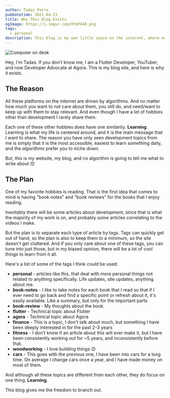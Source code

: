 ```yaml
---
author: Tadas Petra
pubDatetime: 2021-04-23
title: Why This Blog Exists
ogImage: https://i.imgur.com/OfmP448.png
tags:
  - personal
description: This blog is my own little space on the internet, where no algorithm can determine what I do
---
```


![Computer on desk](https://i.imgur.com/OfmP448.png)

Hey, I'm Tadas. If you don't know me, I am a Flutter Developer, YouTuber, and now Developer Advocate at Agora. This is my blog site, and here is why it exists.

## The Reason

All these platforms on the internet are driven by algorithms. And no matter how much you want to not care about them, you still do, and need/want to keep up with them to stay relevant. And even though I have a lot of hobbies other than development I rarely share them.

Each one of these other hobbies does have one similarity. **Learning**. Learning is what my life is centered around, and it is the main message that I want to share. The reason you have only seen development topics from me is simply that it is the most accessible, easiest to learn something daily, and the _algorithms_ prefer you to niche down.

But, this is my website, my blog, and no algorithm is going to tell me what to write about 😊

## The Plan

One of my favorite hobbies is reading. That is the first idea that comes to mind is having "book notes" and "book reviews" for the books that I enjoy reading.

Inevitably there will be some articles about development, since that is what the majority of my work is on, and probably some articles correlating to the videos I make.

But the plan is to separate each type of article by tags. Tags can quickly get out of hand, so the plan is also to keep them to a minimum, so the site doesn't get cluttered. And if you only care about one of these tags, you can tune into just those, but in my biased opinion, there will be a lot of cool things to learn from it all.

Here's a list of some of the tags I think _could_ be used:

- **personal** - articles like this, that deal with more personal things not related to anything specifically. Life updates, site updates, anything about me.
- **book-notes** - I like to take notes for each book that I read so that if I ever need to go back and find a specific point or refresh about it, it's easily available. Like a summary, but only for the important parts
- **book-review** - My thoughts about the book.
- **flutter** - Technical topic about Flutter
- **agora** - Technical topic about Agora
- **finance** - This is a topic, I don't talk about much, but something I have been deeply interested in for the past 2-3 years
- **fitness** - I don't know if an article about this will ever make it, but I have been consistently working out for ~5 years, and inconsistently before that.
- **woodworking** - I love building things 😊
- **cars** - This goes with the previous one, I have been into cars for a long time. On average I change cars once a year, and I have made money on most of them.

And although all these topics are different from each other, they do focus on one thing. **Learning**.

This blog gives me the freedom to branch out.

